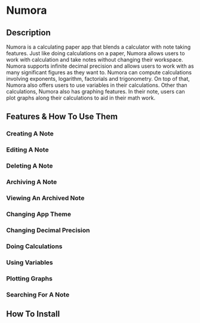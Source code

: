 # Numora

## Description
Numora is a calculating paper app that blends a calculator with note taking features. Just like doing calculations on a paper, Numora allows users to work with calculation and take notes without changing their workspace. Numora supports infinite decimal precision and allows users to work with as many significant figures as they want to. Numora can compute calculations involving exponents, logarithm, factorials and trigonometry. On top of that, Numora also offers users to use variables in their calculations. Other than calculations, Numora also has graphing features. In their note, users can plot graphs along their calculations to aid in their math work.

## Features & How To Use Them

### Creating A Note

### Editing A Note

### Deleting A Note

### Archiving A Note

### Viewing An Archived Note

### Changing App Theme

### Changing Decimal Precision

### Doing Calculations

### Using Variables

### Plotting Graphs

### Searching For A Note

## How To Install
